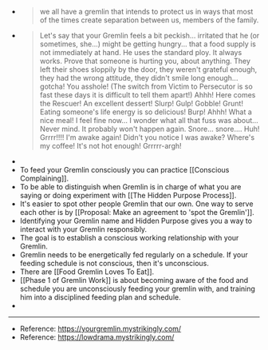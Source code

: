 - > we all have a gremlin that intends to protect us in ways that most of 
  the times create separation between us, members of the family.
- > Let's say that your Gremlin feels a bit peckish... irritated that he (or
   sometimes, she...) might be getting hungry... that a food supply is not
   immediately at hand. He uses the standard ploy. It always works. Prove 
  that someone is hurting you, about anything. They left their shoes 
  sloppily by the door, they weren't grateful enough, they had the wrong 
  attitude, they didn't smile long enough... gotcha! You asshole! (The 
  switch from Victim to Persecutor is so fast these days it is difficult 
  to tell them apart!) Ahhh! Here comes the Rescuer! An excellent dessert!
   Slurp! Gulp! Gobble! Grunt! Eating someone's life energy is so 
  delicious! Burp! Ahhh! What a nice meal! I feel fine now... I wonder 
  what all that fuss was about... Never mind. It probably won't happen 
  again. Snore... snore.... Huh! Grrrr!!!! I'm awake again! Didn't you 
  notice I was awake? Where's my coffee! It's not hot enough! Grrrrr-argh!
-
- To feed your Gremlin consciously you can practice [[Conscious Complaining]].
- To be able to distinguish when Gremlin is in charge of what you are saying or doing experiment with [[The Hidden Purpose Process]].
- It's easier to spot other people Gremlin that our own. One way to serve each other is by [[Proposal: Make an agreement to 'spot the Gremlin']].
- Identifying your Gremlin name and Hidden Purpose gives you a way to interact with your Gremlin responsibly.
- The goal is to establish a conscious working relationship with your Gremlin.
- Gremlin needs to be energetically fed regularly on a schedule. If your feeding schedule is not conscious, then it's unconscious.
- There are [[Food Gremlin Loves To Eat]].
- [[Phase 1 of Gremlin Work]] is about becoming aware of the food and schedule you are unconsciously feeding your gremlin with, and training him into a disciplined feeding plan and schedule.
-
- ---
- Reference: https://yourgremlin.mystrikingly.com/
- Reference: https://lowdrama.mystrikingly.com/